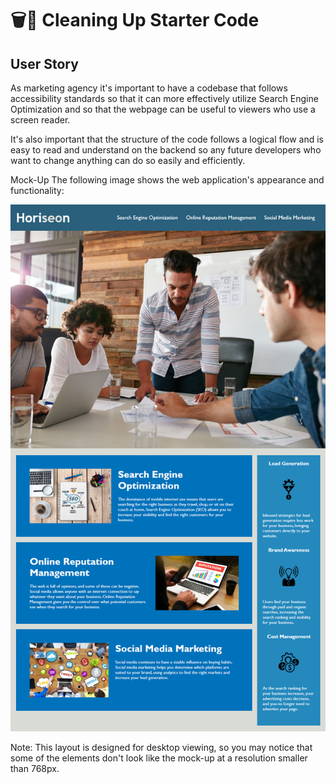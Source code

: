 # 🗑🧹 Cleaning Up Starter Code

## User Story

As marketing agency it's important to have a codebase that follows accessibility standards so that it can more effectively utilize Search Engine Optimization and so that the webpage can be useful to viewers who use a screen reader. 

It's also important that the structure of the code follows a logical flow and is easy to read and understand on the backend so any future developers who want to change anything can do so easily and efficiently. 

Mock-Up
The following image shows the web application's appearance and functionality:


![The Horiseon webpage includes a navigation bar, a header image, and cards with text and images at the bottom of the page.](assets/images/01-html-css-git-homework-demo.png)



Note: This layout is designed for desktop viewing, so you may notice that some of the elements don't look like the mock-up at a resolution smaller than 768px.

